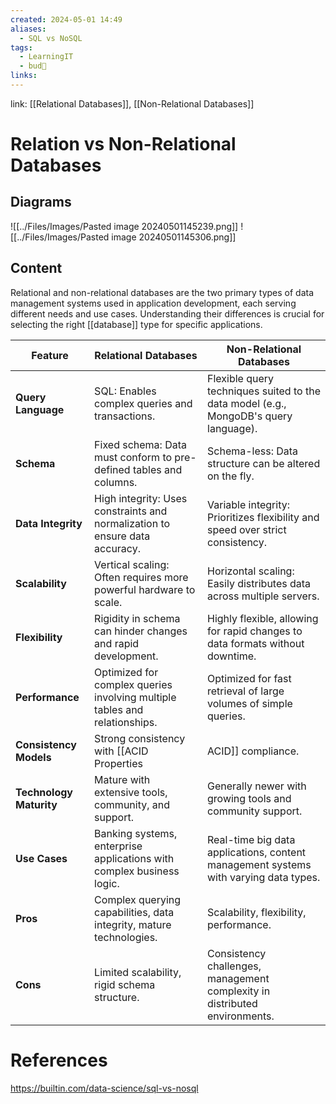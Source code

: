 ```yaml
---
created: 2024-05-01 14:49
aliases:
  - SQL vs NoSQL
tags:
  - LearningIT
  - bud🌿
links:
---
```


link: [[Relational Databases]], [[Non-Relational Databases]]

# Relation vs Non-Relational Databases

## Diagrams
![[../Files/Images/Pasted image 20240501145239.png]]
![[../Files/Images/Pasted image 20240501145306.png]]

## Content

Relational and non-relational databases are the two primary types of data management systems used in application development, each serving different needs and use cases. Understanding their differences is crucial for selecting the right [[database]] type for specific applications.

| Feature                   | Relational Databases                                                                 | Non-Relational Databases                                                             |
|---------------------------|--------------------------------------------------------------------------------------|--------------------------------------------------------------------------------------|
| **Query Language**        | SQL: Enables complex queries and transactions.                                       | Flexible query techniques suited to the data model (e.g., MongoDB's query language). |
| **Schema**                | Fixed schema: Data must conform to pre-defined tables and columns.                   | Schema-less: Data structure can be altered on the fly.                               |
| **Data Integrity**        | High integrity: Uses constraints and normalization to ensure data accuracy.          | Variable integrity: Prioritizes flexibility and speed over strict consistency.       |
| **Scalability**           | Vertical scaling: Often requires more powerful hardware to scale.                    | Horizontal scaling: Easily distributes data across multiple servers.                 |
| **Flexibility**           | Rigidity in schema can hinder changes and rapid development.                         | Highly flexible, allowing for rapid changes to data formats without downtime.        |
| **Performance**           | Optimized for complex queries involving multiple tables and relationships.           | Optimized for fast retrieval of large volumes of simple queries.                     |
| **Consistency Models**    | Strong consistency with [[ACID Properties|ACID]] compliance.                                             | Often uses eventual consistency, which may not guarantee immediate consistency.      |
| **Technology Maturity**   | Mature with extensive tools, community, and support.                                 | Generally newer with growing tools and community support.                            |
| **Use Cases**             | Banking systems, enterprise applications with complex business logic.                | Real-time big data applications, content management systems with varying data types. |
| **Pros**                  | Complex querying capabilities, data integrity, mature technologies.                  | Scalability, flexibility, performance.                                               |
| **Cons**                  | Limited scalability, rigid schema structure.                                         | Consistency challenges, management complexity in distributed environments.           |

# References

https://builtin.com/data-science/sql-vs-nosql


